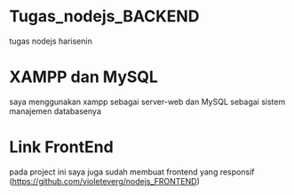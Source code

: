# Tugas_nodejs_BACKEND
tugas nodejs harisenin

# XAMPP dan MySQL
saya menggunakan xampp  sebagai server-web dan MySQL sebagai sistem manajemen databasenya

# Link FrontEnd
pada project ini saya juga sudah membuat frontend yang responsif (https://github.com/violeteverg/nodejs_FRONTEND)
